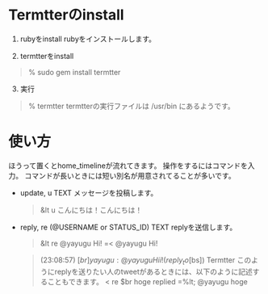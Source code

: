 # Termtterのinstall

1. rubyをinstall
rubyをインストールします。

2. termtterをinstall
> % sudo gem install termtter

3. 実行
> % termtter
termtterの実行ファイルは /usr/bin にあるようです。


# 使い方
ほうって置くとhome_timelineが流れてきます。
操作をするにはコマンドを入力。
コマンドが長いときには短い別名が用意されてることが多いです。

* update, u TEXT
メッセージを投稿します。
  > &lt u こんにちは！こんにちは！

* reply, re (@USERNAME or STATUS_ID) TEXT
replyを送信します。
  > &lt re @yayugu Hi!
  > =&lt; @yayugu Hi!

  > (23:08:57) [$br] yayugu: @yayugu Hii!  (reply_to [$bs]) Termtter
このようにreplyを送りたい人のtweetがあるときには、以下のように記述することもできます。
  > &lt; re $br hoge
  > replied =%lt; @yayugu hoge

